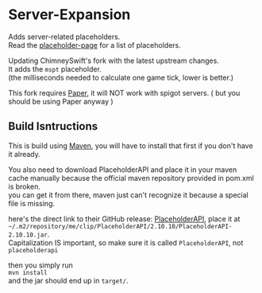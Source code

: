 [placeholder-page]: https://helpch.at/placeholders#server

# Server-Expansion

Adds server-related placeholders.  
Read the [placeholder-page] for a list of placeholders.

Updating ChimneySwift's fork with the latest upstream changes.  
It adds the `mspt` placeholder.  
(the milliseconds needed to calculate one game tick, lower is better.)

This fork requires [Paper](https://papermc.io),
it will NOT work with spigot servers.
( but you should be using Paper anyway )

## Build Isntructions

This is build using [Maven](https://maven.apache.org/),
you will have to install that first
if you don't have it already.

You also need to download PlaceholderAPI
and place it in your maven cache manually
because the official maven repository provided in pom.xml is broken.  
you can get it from there,
maven just can't recognize it
because a special file is missing.

here's the direct link to their GitHub release: [PlaceholderAPI](https://github.com/PlaceholderAPI/PlaceholderAPI/releases/download/2.10.10/PlaceholderAPI-2.10.10.jar),
place it at  
`~/.m2/repository/me/clip/PlaceholderAPI/2.10.10/PlaceholderAPI-2.10.10.jar`.  
Capitalization IS important, so make sure it is called `PlaceholderAPI`,
not `placeholderapi`

then you simply run  
`mvn install`  
and the jar should end up in `target/`.
